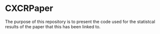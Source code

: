 # CXCRPaper

The purpose of this repository is to present the code used for the statistcal results of the paper that this has been linked to.
